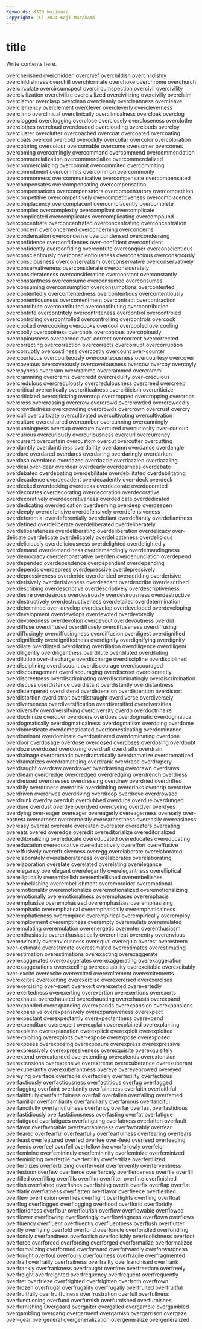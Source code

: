 ```yaml
---
Keywords: 8320 kojimura
Copyright: (C) 2024 Koji Murakami
---
```


# title

Write contents here.



overcherished overchidden overchief overchildish overchildishly overchildishness
overchill overchlorinate overchoke overchrome overchurch overcirculate overcircumspect overcircumspection overcivil overcivility
overcivilization overcivilize overcivilized overcivilizing overcivilly overclaim overclamor overclasp overclean overcleanly
overcleanness overcleave overclemency overclement overclever overcleverly overcleverness overclimb overclinical overclinically
overclinicalness overcloak overclog overclogged overclogging overclose overclosely overcloseness overclothe overclothes
overcloud overclouded overclouding overclouds overcloy overcluster overclutter overcoached overcoat overcoated
overcoating overcoats overcoil overcold overcoldly overcollar overcolor overcoloration overcoloring overcolour
overcomable overcome overcomer overcomes overcoming overcomingly overcommand overcommend overcommendation overcommercialization
overcommercialize overcommercialized overcommercializing overcommit overcommited overcommiting overcommitment overcommits overcommon overcommonly
overcommonness overcommunicative overcompensate overcompensated overcompensates overcompensating overcompensation overcompensations overcompensators overcompensatory
overcompetition overcompetitive overcompetitively overcompetitiveness overcomplacence overcomplacency overcomplacent overcomplacently overcomplete overcomplex
overcomplexity overcompliant overcomplicate overcomplicated overcomplicates overcomplicating overcompound overconcentrate overconcentrated overconcentrating
overconcentration overconcern overconcerned overconcerning overconcerns overcondensation overcondense overcondensed overcondensing overconfidence
overconfidences over-confident overconfident overconfidently overconfiding overconfute overconquer overconscientious overconscientiously overconscientiousness
overconscious overconsciously overconsciousness overconservatism overconservative overconservatively overconservativeness overconsiderate overconsiderately overconsiderateness
overconsideration overconstant overconstantly overconstantness overconsume overconsumed overconsumes overconsuming overconsumption overconsumptions
overcontented overcontentedly overcontentedness overcontentious overcontentiously overcontentiousness overcontentment overcontract overcontraction overcontribute
overcontributed overcontributing overcontribution overcontrite overcontritely overcontriteness overcontrol overcontroled overcontroling overcontrolled
overcontrolling overcontrols overcook overcooked overcooking overcooks overcool overcooled overcooling overcoolly
overcoolness overcools overcopious overcopiously overcopiousness overcorned over-correct overcorrect overcorrected overcorrecting
overcorrection overcorrects overcorrupt overcorruption overcorruptly overcostliness overcostly overcount over-counter overcourteous
overcourteously overcourteousness overcourtesy overcover overcovetous overcovetously overcovetousness overcow overcoy overcoyly
overcoyness overcram overcramme overcrammed overcrammi overcramming overcrams overcredit overcredulity over-credulous
overcredulous overcredulously overcredulousness overcreed overcreep overcritical overcritically overcriticalness overcriticism overcriticize
overcriticized overcriticizing overcrop overcropped overcropping overcrops overcross overcrossing overcrow overcrowd
overcrowded overcrowdedly overcrowdedness overcrowding overcrowds overcrown overcrust overcry overcull overcultivate
overcultivated overcultivating overcultivation overculture overcultured overcumber overcunning overcunningly overcunningness overcup
overcure overcured overcuriosity over-curious overcurious overcuriously overcuriousness overcurl overcurrency overcurrent
overcurtain overcustom overcut overcutter overcutting overdaintily overdaintiness overdainty overdamn overdance
overdangle overdare overdared overdares overdaring overdaringly overdarken overdash overdated overdazed
overdazzle overdazzled overdazzling overdeal over-dear overdear overdearly overdearness overdebate overdebated
overdebating overdebilitate overdebilitated overdebilitating overdecadence overdecadent overdecadently over-deck overdeck overdecked
overdecking overdecks overdecorate overdecorated overdecorates overdecorating overdecoration overdecorative overdecoratively overdecorativeness
overdedicate overdedicated overdedicating overdedication overdeeming overdeep overdeepen overdeeply overdefensive overdefensively
overdefensiveness overdeferential overdeferentially overdefiant overdefiantly overdefiantness overdefined overdeliberate overdeliberated overdeliberately
overdeliberateness overdeliberating overdeliberation overdelicacy over-delicate overdelicate overdelicately overdelicateness overdelicious overdeliciously
overdeliciousness overdelighted overdelightedly overdemand overdemandiness overdemandingly overdemandingness overdemocracy overdemonstrative overden
overdenunciation overdepend overdepended overdependence overdependent overdepending overdepends overdepress overdepressive overdepressively
overdepressiveness overderide overderided overderiding overderisive overderisively overderisiveness overdescant overdescribe overdescribed
overdescribing overdescriptive overdescriptively overdescriptiveness overdesire overdesirous overdesirously overdesirousness overdestructive overdestructively
overdestructiveness overdetailed overdetermination overdetermined over-develop overdevelop overdeveloped overdeveloping overdevelopment overdevelops
overdevoted overdevotedly overdevotedness overdevotion overdevout overdevoutness overdid overdiffuse overdiffused overdiffusely
overdiffuseness overdiffusing overdiffusingly overdiffusingness overdiffusion overdigest overdignified overdignifiedly overdignifiedness overdignify
overdignifying overdignity overdilate overdilated overdilating overdilation overdiligence overdiligent overdiligently overdiligentness
overdilute overdiluted overdiluting overdilution over-discharge overdischarge overdiscipline overdisciplined overdisciplining overdiscount
overdiscourage overdiscouraged overdiscouragement overdiscouraging overdiscreet overdiscreetly overdiscreetness overdiscriminating overdiscriminatingly overdiscrimination
overdiscuss overdistance overdistant overdistantly overdistantness overdistempered overdistend overdistension overdistention overdistort
overdistortion overdistrait overdistraught overdiverse overdiversely overdiverseness overdiversification overdiversified overdiversifies overdiversify
overdiversifying overdiversity overdo overdoctrinaire overdoctrinize overdoer overdoers overdoes overdogmatic overdogmatical
overdogmatically overdogmaticalness overdogmatism overdoing overdome overdomesticate overdomesticated overdomesticating overdominance overdominant
overdominate overdominated overdominating overdone overdoor overdosage overdose overdosed overdoses overdosing
overdoubt overdoze overdozed overdozing overdraft overdrafts overdrain overdrainage overdramatic overdramatically
overdramatize overdramatized overdramatizes overdramatizing overdrank overdrape overdrapery overdraught overdraw overdrawer
overdrawing overdrawn overdraws overdream overdredge overdredged overdredging overdrench overdress overdressed
overdresses overdressing overdrew overdried overdrifted overdrily overdriness overdrink overdrinking overdrinks
overdrip overdrive overdriven overdrives overdriving overdroop overdrove overdrowsed overdrunk overdry
overdub overdubbed overdubs overdue overdunged overdure overdust overdye overdyed overdyeing
overdyer overdyes overdying over-eager overeager overeagerly overeagerness overearly over-earnest overearnest
overearnestly overearnestness overeasily overeasiness overeasy overeat overeate overeaten overeater overeaters
overeating overeats overed overedge overedit overeditorialize overeditorialized overeditorializing overeducate overeducated
overeducates overeducating overeducation overeducative overeducatively overeffort overeffusive overeffusively overeffusiveness overegg
overelaborate overelaborated overelaborately overelaborateness overelaborates overelaborating overelaboration overelate overelated overelating
overelegance overelegancy overelegant overelegantly overelegantness overelliptical overelliptically overembellish overembellished overembellishes
overembellishing overembellishment overembroider overemotional overemotionality overemotionalize overemotionalized overemotionalizing overemotionally overemotionalness
overemphases overemphasis overemphasize overemphasized overemphasizes overemphasizing overemphatic overemphatical overemphatically overemphaticalness
overemphaticness overempired overempirical overempirically overemploy overemployment overemptiness overempty overemulate overemulated
overemulating overemulation overenergetic overenter overenthusiasm overenthusiastic overenthusiastically overentreat overentry overenvious
overenviously overenviousness overequal overequip overest overesteem over-estimate overestimate overestimated overestimates
overestimating overestimation overestimations overexacting overexaggerate overexaggerated overexaggerates overexaggerating overexaggeration overexaggerations
overexcelling overexcitability overexcitable overexcitably over-excite overexcite overexcited overexcitement overexcitements overexcites
overexciting overexercise overexercised overexercises overexercising over-exert overexert overexerted overexertedly overexertedness
overexerting overexertion overexertions overexerts overexhaust overexhausted overexhausting overexhausts overexpand overexpanded
overexpanding overexpands overexpansion overexpansions overexpansive overexpansively overexpansiveness overexpect overexpectant overexpectantly
overexpectantness overexpend overexpenditure overexpert overexplain overexplained overexplaining overexplains overexplanation overexplicit
overexploit overexploited overexploiting overexploits over-expose overexpose overexposed overexposes overexposing overexposure
overexpress overexpressive overexpressively overexpressiveness overexquisite overexquisitely overextend overextended overextending overextends
overextension overextensions overextensive overextreme overexuberance overexuberant overexuberantly overexuberantness overeye overeyebrowed
overeyed overeying overface overfacile overfacilely overfacility overfactious overfactiously overfactiousness overfactitious
overfag overfagged overfagging overfaint overfaintly overfaintness overfaith overfaithful overfaithfully overfaithfulness
overfall overfallen overfalling overfamed overfamiliar overfamiliarity overfamiliarly overfamous overfanciful overfancifully
overfancifulness overfancy overfar overfast overfastidious overfastidiously overfastidiousness overfasting overfat overfatigue
overfatigued overfatigues overfatiguing overfatness overfatten overfault overfavor overfavorable overfavorableness overfavorably
overfear overfeared overfearful overfearfully overfearfulness overfearing overfears overfeast overfeatured overfed
overfee over-feed overfeed overfeeding overfeeds overfeel overfell overfellowlike overfellowly overfelon
overfeminine overfemininely overfemininity overfeminize overfeminized overfeminizing overfertile overfertility overfertilize overfertilized
overfertilizes overfertilizing overfervent overfervently overferventness overfestoon overfew overfierce overfiercely overfierceness
overfile overfill overfilled overfilling overfills overfilm overfilter overfine overfinished overfish
overfished overfishes overfishing overfit overfix overflap overflat overflatly overflatness overflatten
overflavor overfleece overfleshed overflew overflexion overflies overflight overflights overfling overfloat
overflog overflogged overflogging overflood overflorid overfloridly overfloridness overflour overflourish overflow
overflowable overflowed overflower overflowing overflowingly overflowingness overflown overflows overfluency overfluent
overfluently overfluentness overflush overflutter overfly overflying overfold overfond overfondle overfondled
overfondling overfondly overfondness overfoolish overfoolishly overfoolishness overfoot overforce overforced overforcing
overforged overformalize overformalized overformalizing overformed overforward overforwardly overforwardness overfought overfoul
overfoully overfoulness overfragile overfragmented overfrail overfrailly overfrailness overfrailty overfranchised overfrank
overfrankly overfrankness overfraught overfree overfreedom overfreely overfreight overfreighted overfrequency overfrequent
overfrequently overfret overfrieze overfrighted overfrighten overfroth overfrown overfrozen overfrugal overfrugality
overfrugally overfruited overfruitful overfruitfully overfruitfulness overfrustration overfull overfullness overfunctioning overfund
overfurnish overfurnished overfurnishes overfurnishing Overgaard overgaiter overgalled overgamble overgambled overgambling
overgang overgarment overgarnish overgarrison overgaze over-gear overgeneral overgeneralization overgeneralize overgeneralized
